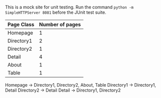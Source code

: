 This is a mock site for unit testing. Run the command `python -m SimpleHTTPServer 8081` before the JUnit test suite.

| Page Class | Number of pages |
| --- | --- |
| Homepage	| 1 |
| Directory1 | 2 |
| Directory2 | 1 |
| Detail |	4 |
| About	| 1 |
| Table	| 1 |

Homepage -> Directory1, Directory2, About, Table
Directory1 -> Directory1, Detail
Directory2 -> Detail
Detail -> Directory1, Directory2